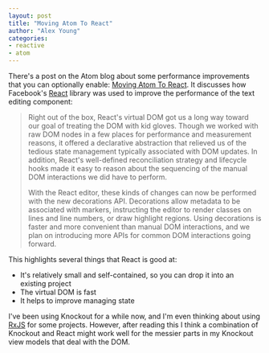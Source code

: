 ```yaml
---
layout: post
title: "Moving Atom To React"
author: "Alex Young"
categories:
- reactive
- atom
---
```


There's a post on the Atom blog about some performance improvements that you can optionally enable: [Moving Atom To React](http://blog.atom.io/2014/07/02/moving-atom-to-react.html).  It discusses how Facebook's [React](http://facebook.github.io/react/index.html) library was used to improve the performance of the text editing component:

> Right out of the box, React's virtual DOM got us a long way toward our goal of treating the DOM with kid gloves. Though we worked with raw DOM nodes in a few places for performance and measurement reasons, it offered a declarative abstraction that relieved us of the tedious state management typically associated with DOM updates. In addition, React's well-defined reconciliation strategy and lifecycle hooks made it easy to reason about the sequencing of the manual DOM interactions we did have to perform.
>
> With the React editor, these kinds of changes can now be performed with the new decorations API. Decorations allow metadata to be associated with markers, instructing the editor to render classes on lines and line numbers, or draw highlight regions. Using decorations is faster and more convenient than manual DOM interactions, and we plan on introducing more APIs for common DOM interactions going forward.

This highlights several things that React is good at:

* It's relatively small and self-contained, so you can drop it into an existing project
* The virtual DOM is fast
* It helps to improve managing state

I've been using Knockout for a while now, and I'm even thinking about using [RxJS](https://github.com/Reactive-Extensions/RxJS) for some projects.  However, after reading this I think a combination of Knockout and React might work well for the messier parts in my Knockout view models that deal with the DOM.

